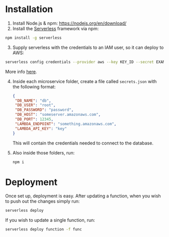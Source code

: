 
# Installation
1. Install Node.js & npm: https://nodejs.org/en/download/
2. Install the [Serverless](https://github.com/serverless/serverless) framework via npm:
  ```bash
  npm install -g serverless
  ```
3. Supply serverless with the credentials to an IAM user, so it can deploy to AWS:
  ```bash
  serverless config credentials --provider aws --key KEY_ID --secret EXAMPLE_KEY
  ```
  More info [here](https://github.com/serverless/serverless/blob/master/docs/providers/aws/guide/credentials.md).

4. Inside each microservice folder, create a file called ``secrets.json`` with the following format:
   ```json
   {
    "DB_NAME": "db",
    "DB_USER": "root",
    "DB_PASSWORD": "password",
    "DB_HOST": "someserver.amazonaws.com",
    "DB_PORT": 12345,
    "LAMBDA_ENDPOINT": "something.amazonaws.com",
    "LAMBDA_API_KEY": "key"
   }
   ```
   This will contain the credentials needed to connect to the database.

5. Also inside those folders, run:
   ```bash
   npm i
   ```

# Deployment
Once set up, deployment is easy. After updating a function, when you wish to push out the changes simply run:
```bash
serverless deploy
```
If you wish to update a single function, run:
```bash
serverless deploy function -f func
```
